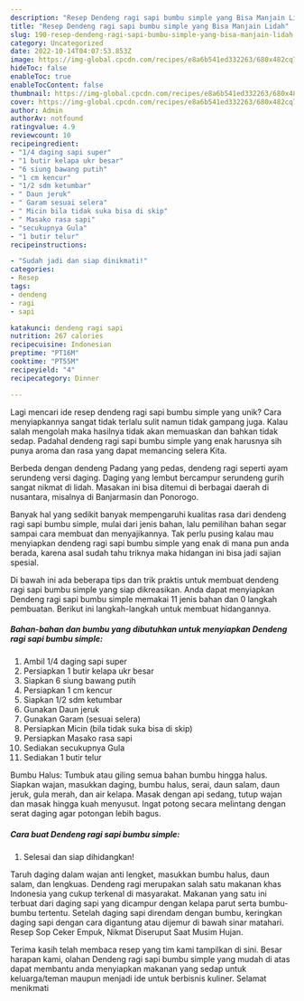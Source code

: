 ```yaml
---
description: "Resep Dendeng ragi sapi bumbu simple yang Bisa Manjain Lidah"
title: "Resep Dendeng ragi sapi bumbu simple yang Bisa Manjain Lidah"
slug: 190-resep-dendeng-ragi-sapi-bumbu-simple-yang-bisa-manjain-lidah
category: Uncategorized
date: 2022-10-14T04:07:53.853Z
image: https://img-global.cpcdn.com/recipes/e8a6b541ed332263/680x482cq70/dendeng-ragi-sapi-bumbu-simple-foto-resep-utama.jpg
hideToc: false
enableToc: true
enableTocContent: false
thumbnail: https://img-global.cpcdn.com/recipes/e8a6b541ed332263/680x482cq70/dendeng-ragi-sapi-bumbu-simple-foto-resep-utama.jpg
cover: https://img-global.cpcdn.com/recipes/e8a6b541ed332263/680x482cq70/dendeng-ragi-sapi-bumbu-simple-foto-resep-utama.jpg
author: Admin
authorAv: notfound
ratingvalue: 4.9
reviewcount: 10
recipeingredient:
- "1/4 daging sapi super"
- "1 butir kelapa ukr besar"
- "6 siung bawang putih"
- "1 cm kencur"
- "1/2 sdm ketumbar"
- " Daun jeruk"
- " Garam sesuai selera"
- " Micin bila tidak suka bisa di skip"
- " Masako rasa sapi"
- "secukupnya Gula"
- "1 butir telur"
recipeinstructions:

- "Sudah jadi dan siap dinikmati!"
categories:
- Resep
tags:
- dendeng
- ragi
- sapi

katakunci: dendeng ragi sapi 
nutrition: 267 calories
recipecuisine: Indonesian
preptime: "PT16M"
cooktime: "PT55M"
recipeyield: "4"
recipecategory: Dinner

---
```





Lagi mencari ide resep dendeng ragi sapi bumbu simple yang unik? Cara menyiapkannya sangat tidak terlalu sulit namun tidak gampang juga. Kalau salah mengolah maka hasilnya tidak akan memuaskan dan bahkan tidak sedap. Padahal dendeng ragi sapi bumbu simple yang enak harusnya sih punya aroma dan rasa yang dapat memancing selera Kita.





Berbeda dengan dendeng Padang yang pedas, dendeng ragi seperti ayam serundeng versi daging. Daging yang lembut bercampur serundeng gurih sangat nikmat di lidah. Masakan ini bisa ditemui di berbagai daerah di nusantara, misalnya di Banjarmasin dan Ponorogo.

Banyak hal yang sedikit banyak mempengaruhi kualitas rasa dari dendeng ragi sapi bumbu simple, mulai dari jenis bahan, lalu pemilihan bahan segar sampai cara membuat dan menyajikannya. Tak perlu pusing kalau mau menyiapkan dendeng ragi sapi bumbu simple yang enak di mana pun anda berada, karena asal sudah tahu triknya maka hidangan ini bisa jadi sajian spesial.






Di bawah ini ada beberapa tips dan trik praktis untuk membuat dendeng ragi sapi bumbu simple yang siap dikreasikan. Anda dapat menyiapkan Dendeng ragi sapi bumbu simple memakai 11 jenis bahan dan 0 langkah pembuatan. Berikut ini langkah-langkah untuk membuat hidangannya.

<!--inarticleads1-->

##### Bahan-bahan dan bumbu yang dibutuhkan untuk menyiapkan Dendeng ragi sapi bumbu simple:

1. Ambil 1/4 daging sapi super
1. Persiapkan 1 butir kelapa ukr besar
1. Siapkan 6 siung bawang putih
1. Persiapkan 1 cm kencur
1. Siapkan 1/2 sdm ketumbar
1. Gunakan  Daun jeruk
1. Gunakan  Garam (sesuai selera)
1. Persiapkan  Micin (bila tidak suka bisa di skip)
1. Persiapkan  Masako rasa sapi
1. Sediakan secukupnya Gula
1. Sediakan 1 butir telur


Bumbu Halus: Tumbuk atau giling semua bahan bumbu hingga halus. Siapkan wajan, masukkan daging, bumbu halus, serai, daun salam, daun jeruk, gula merah, dan air kelapa. Masak dengan api sedang, tutup wajan dan masak hingga kuah menyusut. Ingat potong secara melintang dengan serat daging agar potongan lebih bagus. 

<!--inarticleads2-->

##### Cara buat Dendeng ragi sapi bumbu simple:


1. Selesai dan siap dihidangkan!

Taruh daging dalam wajan anti lengket, masukkan bumbu halus, daun salam, dan lengkuas. Dendeng ragi merupakan salah satu makanan khas Indonesia yang cukup terkenal di masyarakat. Makanan yang satu ini terbuat dari daging sapi yang dicampur dengan kelapa parut serta bumbu-bumbu tertentu. Setelah daging sapi direndam dengan bumbu, keringkan daging sapi dengan cara digantung atau dijemur di bawah sinar matahari. Resep Sop Ceker Empuk, Nikmat Diseruput Saat Musim Hujan. 

Terima kasih telah membaca resep yang tim kami tampilkan di sini. Besar harapan kami, olahan Dendeng ragi sapi bumbu simple yang mudah di atas dapat membantu anda menyiapkan makanan yang sedap untuk keluarga/teman maupun menjadi ide untuk berbisnis kuliner. Selamat menikmati
